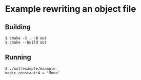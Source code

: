 
# Example rewriting an object file

## Building

```console
$ cmake -S . -B out
$ cmake --build out
```

## Running

``` console
$ ./out/example/example
magic_constant+4 = 'Mono'
```
